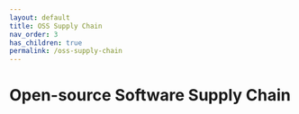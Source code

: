 ```yaml
---
layout: default
title: OSS Supply Chain
nav_order: 3
has_children: true
permalink: /oss-supply-chain
---
```


# Open-source Software Supply Chain
